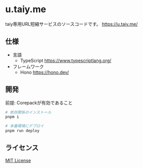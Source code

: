 # u.taiy.me

taiy専用URL短縮サービスのソースコードです。 <https://u.taiy.me/>

## 仕様

- 言語
  - TypeScript <https://www.typescriptlang.org/>
- フレームワーク
  - Hono <https://hono.dev/>

## 開発

前提: Corepackが有効であること

```sh
# 依存関係のインストール
pnpm i

# 本番環境にデプロイ
pnpm run deploy
```

## ライセンス

[MIT License](./LICENSE)
